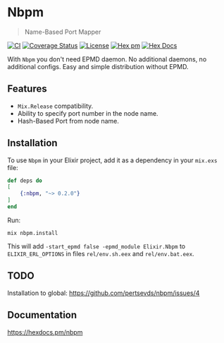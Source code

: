 # Nbpm

> Name-Based Port Mapper

[![CI](https://github.com/pertsevds/nbpm/actions/workflows/ci.yml/badge.svg)](https://github.com/pertsevds/nbpm/actions/workflows/ci.yml)
[![Coverage Status](https://coveralls.io/repos/github/pertsevds/nbpm/badge.svg?branch=2-usage-docs)](https://coveralls.io/github/pertsevds/nbpm?branch=2-usage-docs)
[![License](https://img.shields.io/hexpm/l/nbpm.svg)](https://hex.pm/packages/nbpm)
[![Hex pm](https://img.shields.io/hexpm/v/nbpm.svg?style=flat)](https://hex.pm/packages/nbpm)
[![Hex Docs](https://img.shields.io/badge/hex-docs-lightgreen.svg)](https://hexdocs.pm/nbpm)

With `Nbpm` you don't need EPMD daemon. No additional daemons, no additional configs. Easy and simple distribution without EPMD.

## Features

-   `Mix.Release` compatibility.
-   Ability to specify port number in the node name.
-   Hash-Based Port from node name.

## Installation

To use `Nbpm` in your Elixir project, add it as a dependency in your `mix.exs` file:

```elixir
def deps do
[
    {:nbpm, "~> 0.2.0"}
]
end
```

Run:
```shell
mix nbpm.install
```

This will add `-start_epmd false -epmd_module Elixir.Nbpm` to `ELIXIR_ERL_OPTIONS` in files `rel/env.sh.eex` and `rel/env.bat.eex`.

## TODO

Installation to global: https://github.com/pertsevds/nbpm/issues/4

## Documentation

https://hexdocs.pm/nbpm
